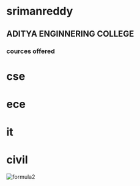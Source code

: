 # srimanreddy
## ADITYA ENGINNERING COLLEGE
### cources offered 
# cse
# ece
# it
# civil
![formula2](https://user-images.githubusercontent.com/84571244/142972624-69edb855-d96e-4a8f-bb74-304ddb5135f7.jpg)
